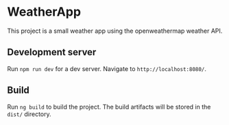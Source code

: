 # WeatherApp

This project is a small weather app using the openweathermap weather API.

## Development server

Run `npm run dev` for a dev server. Navigate to `http://localhost:8080/`.

## Build

Run `ng build` to build the project. The build artifacts will be stored in the `dist/` directory.

